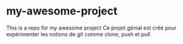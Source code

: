 # my-awesome-project
This is a repo for my awesome project
Ce projet génial est créé pour expérimenter les notions de git comme clone, push et pull

